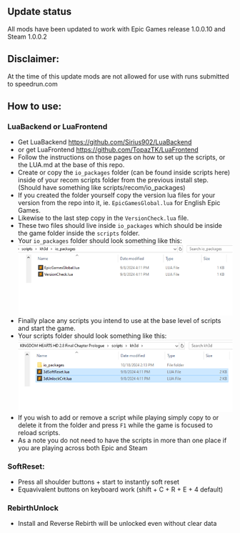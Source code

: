 ## Update status
All mods have been updated to work with Epic Games release 1.0.0.10 and Steam 1.0.0.2

## Disclaimer:
At the time of this update mods are not allowed for use with runs submitted to speedrun.com

## How to use:

### LuaBackend or LuaFrontend
- Get LuaBackend https://github.com/Sirius902/LuaBackend
- or get LuaFrontend https://github.com/TopazTK/LuaFrontend
- Follow the instructions on those pages on how to set up the scripts, or the LUA.md at the base of this repo.
- Create or copy the `io_packages` folder (can be found inside scripts here) inside of your recom scripts folder from the previous install step. (Should have something like scripts/recom/io_packages)
- If you created the folder yourself copy the version lua files for your version from the repo into it, ie. `EpicGamesGlobal.lua` for English Epic Games.
- Likewise to the last step copy in the `VersionCheck.lua` file.
- These two files should live inside `io_packages` which should be inside the game folder inside the `scripts` folder.
- Your `io_packages` folder should look something like this: ![image](images/io_packages.png)
- Finally place any scripts you intend to use at the base level of scripts and start the game.
- Your scripts folder should look something like this: ![image](images/game_scripts.png)
- If you wish to add or remove a script while playing simply copy to or delete it from the folder and press `F1` while the game is focused to reload scripts.
- As a note you do not need to have the scripts in more than one place if you are playing across both Epic and Steam

### SoftReset:
- Press all shoulder buttons + start to instantly soft reset
- Equavivalent buttons on keyboard work (shift + C + R + E + 4 default)

### RebirthUnlock
- Install and Reverse Rebirth will be unlocked even without clear data
